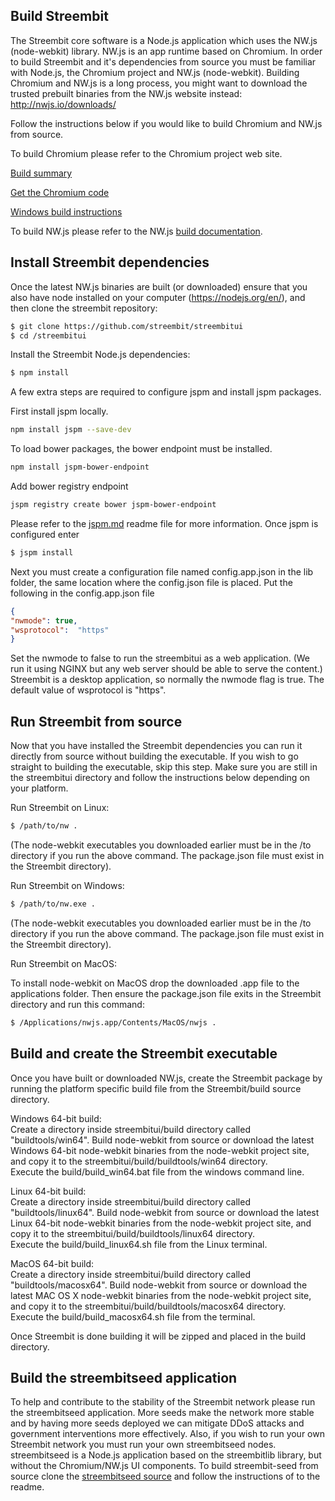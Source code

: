 Build Streembit
--------------

The Streembit core software is a Node.js application which uses the NW.js (node-webkit) library. NW.js is an app runtime based on Chromium. In order to build Streembit and it's dependencies from source you must be familiar with Node.js, the Chromium project and NW.js (node-webkit). Building Chromium and NW.js is a long process, you might want to download the trusted prebuilt binaries from the NW.js website instead: http://nwjs.io/downloads/

Follow the instructions below if you would like to build Chromium and NW.js from source.

To build Chromium please refer to the Chromium project web site.

[Build summary](https://www.chromium.org/nativeclient/how-tos/build-tcb)

[Get the Chromium code](http://www.chromium.org/developers/how-tos/get-the-code)

[Windows build instructions](https://chromium.googlesource.com/chromium/src/+/master/docs/windows_build_instructions.md)

To build NW.js please refer to the NW.js [build documentation](http://docs.nwjs.io/en/latest/For%20Developers/Building%20NW.js/).


Install Streembit dependencies
------------------------

Once the latest NW.js binaries are built (or downloaded) ensure that you also have node installed on your computer (https://nodejs.org/en/), and then clone the streembit repository:  

```bash
$ git clone https://github.com/streembit/streembitui
$ cd /streembitui
```
Install the Streembit Node.js dependencies:  
```bash
$ npm install
```
A few extra steps are required to configure jspm and install jspm packages.

First install jspm locally.
```bash
npm install jspm --save-dev
```

To load bower packages, the bower endpoint must be installed.
```bash
npm install jspm-bower-endpoint
```

Add bower registry endpoint
```bash
jspm registry create bower jspm-bower-endpoint
```

Please refer to the [jspm.md](jspm.md) readme file for more information.
Once jspm is configured enter
```bash
$ jspm install
```
Next you must create a configuration file named config.app.json in the lib folder, the same location where the config.json file is placed.
Put the following in the config.app.json file
```json
{
"nwmode": true,
"wsprotocol":  "https"
}
```

Set the nwmode to false to run the streembitui as a web application. (We run it using NGINX but any web server should be able to serve the content.) Streembit is a desktop application, so normally the nwmode flag is true.
The default value of wsprotocol is "https".

Run Streembit from source
------------------------

Now that you have installed the Streembit dependencies you can run it directly from source without building the executable. If you wish to go straight to building the executable, skip this step. Make sure you are still in the streembitui directory and follow the instructions below depending on your platform.

Run Streembit on Linux:  
```bash
$ /path/to/nw .
```
(The node-webkit executables you downloaded earlier must be in the /to directory if you run the above command. The package.json file must exist in the Streembit directory).

Run Streembit on Windows:  
```bash
$ /path/to/nw.exe .
```
(The node-webkit executables you downloaded earlier must be in the /to directory if you run the above command. The package.json file must exist in the Streembit directory).

Run Streembit on MacOS:

To install node-webkit on MacOS drop the downloaded .app file to the applications folder. Then ensure the package.json file exits in the Streembit directory and run this command:
```bash
$ /Applications/nwjs.app/Contents/MacOS/nwjs .
```

Build and create the Streembit executable
-----------------------------------------

Once you have built or downloaded NW.js, create the Streembit package by running the platform specific build file from the Streembit/build source directory.

Windows 64-bit build:  
Create a directory inside streembitui/build directory called "buildtools/win64". Build node-webkit from source or download the latest Windows 64-bit node-webkit binaries from the node-webkit project site, and copy it to the streembitui/build/buildtools/win64 directory.  
Execute the build/build_win64.bat file from the windows command line.

Linux 64-bit build:  
Create a directory inside streembitui/build directory called "buildtools/linux64". Build node-webkit from source or download the latest Linux 64-bit node-webkit binaries from the node-webkit project site, and copy it to the streembitui/build/buildtools/linux64 directory.    
Execute the build/build_linux64.sh file from the Linux terminal.

MacOS 64-bit build:  
Create a directory inside streembitui/build directory called "buildtools/macosx64". Build node-webkit from source or download the latest MAC OS X node-webkit binaries from the node-webkit project site, and copy it to the streembitui/build/buildtools/macosx64 directory.   
Execute the build/build_macosx64.sh file from the terminal.

Once Streembit is done building it will be zipped and placed in the build directory. 

Build the streembitseed application
-----------------------------------

To help and contribute to the stability of the Streembit network please run the streembitseed application. More seeds make the network more stable and by having more seeds deployed we can mitigate DDoS attacks and government interventions more effectively.  Also, if you wish to run your own Streembit network you must run your own streembitseed nodes. streembitseed is a Node.js application based on the streembitlib library, but without the Chromium/NW.js UI components. To build streembit-seed from source clone the [streembitseed source](https://github.com/streembit/streembitseed.git) and follow the instructions of to the readme.
